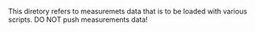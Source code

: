This diretory refers to measuremets data that is to be loaded with various scripts.
DO NOT push measurements data!